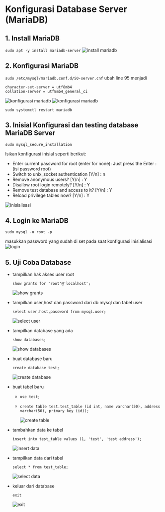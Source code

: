 # Konfigurasi Database Server (MariaDB)

## 1. Install MariaDB
```sudo apt -y install mariadb-server```
![install mariadb](./img/24ok.png)

## 2. Konfigurasi MariaDB
```sudo /etc/mysql/mariadb.conf.d/50-server.cnf```
ubah line 95 menjadi
```
character-set-server = utf8mb4
collation-server = utf8mb4_general_ci
```
![konfigurasi mariadb](./img/25ok.png)
![konfigurasi mariadb](./img/26ok.png)

```sudo systemctl restart mariadb```



## 3. Inisial Konfigurasi dan testing database MariaDB Server
```sudo mysql_secure_installation```

Isikan konfigurasi inisial seperti berikut:

- Enter current password for root (enter for none): Just press the Enter : (isi password root)
- Switch to unix_socket authentication [Y/n] : n
- Remove anonymous users? [Y/n] : Y
- Disallow root login remotely? [Y/n] : Y
- Remove test database and access to it? [Y/n] : Y
- Reload privilege tables now? [Y/n] : Y

![inisialisasi](./img/27ok.png)
  
## 4. Login ke MariaDB
```sudo mysql -u root -p```

masukkan password yang sudah di set pada saat konfigurasi inisialisasi
![login](./img/28ok.png)

## 5. Uji Coba Database
- tampilkan hak akses user root

    ```show grants for 'root'@'localhost';```

    ![show grants](./img/29ok.png)

- tampilkan user,host dan password dari db mysql dan tabel user

    ```select user,host,password from mysql.user;```

    ![select user](./img/30ok.png)

- tampilkan database yang ada

    ```show databases;```

    ![show databases](./img/31ok.png)

- buat database baru

    ```create database test;```

    ![create database](./img/32ok.png)

- buat tabel baru

    - ```use test;```

    - ```create table test.test_table (id int, name varchar(50), address varchar(50), primary key (id));```

      ![create table](./img/33ok.png)

- tambahkan data ke tabel

    ```insert into test_table values (1, 'test', 'test address');```

    ![insert data](./img/34ok.png)

- tampilkan data dari tabel

    ```select * from test_table;```

    ![select data](./img/35ok.png)

- keluar dari database

    ```exit```

    ![exit](./img/36ok.png)

    